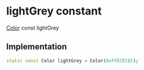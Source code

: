 


# lightGrey constant







[Color](https:api.flutter.dev/flutter/dart-ui/Color-class.html) const lightGrey
  







## Implementation

```dart
static const Color lightGrey = Color(0xFFECECEC);
```







